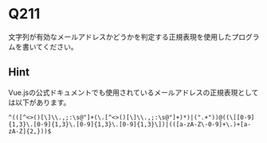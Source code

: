 # Q211

文字列が有効なメールアドレスかどうかを判定する正規表現を使用したプログラムを書いてください。

## Hint

Vue.jsの公式ドキュメントでも使用されているメールアドレスの正規表現としては以下があります。

```regex
^(([^<>()[\]\\.,;:\s@"]+(\.[^<>()[\]\\.,;:\s@"]+)*)|(".+"))@((\[[0-9]{1,3}\.[0-9]{1,3}\.[0-9]{1,3}\.[0-9]{1,3}\])|(([a-zA-Z\-0-9]+\.)+[a-zA-Z]{2,}))$
```
